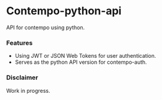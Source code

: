 # Contempo-python-api
API for contempo using python.

### Features
- Using JWT or JSON Web Tokens for user authentication.
- Serves as the python API version for contempo-auth.

### Disclaimer
Work in progress.